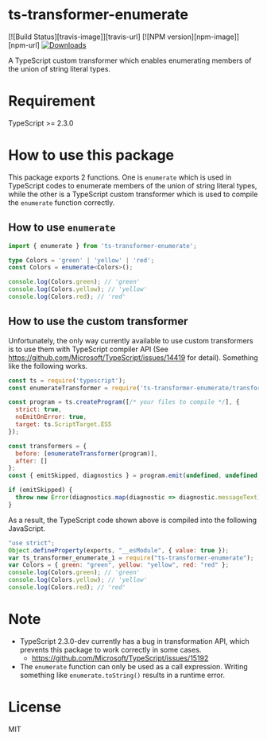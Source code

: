 # ts-transformer-enumerate

[![Build Status][travis-image]][travis-url]
[![NPM version][npm-image]][npm-url]
[![Downloads](https://img.shields.io/npm/dm/ts-transformer-enumerate.svg)](https://www.npmjs.com/package/ts-transformer-enumerate)

A TypeScript custom transformer which enables enumerating members of the union of string literal types.

# Requirement
TypeScript >= 2.3.0

# How to use this package

This package exports 2 functions.
One is `enumerate` which is used in TypeScript codes to enumerate members of the union of string literal types, while the other is a TypeScript custom transformer which is used to compile the `enumerate` function correctly.

## How to use `enumerate`

```ts
import { enumerate } from 'ts-transformer-enumerate';

type Colors = 'green' | 'yellow' | 'red';
const Colors = enumerate<Colors>();

console.log(Colors.green); // 'green'
console.log(Colors.yellow); // 'yellow'
console.log(Colors.red); // 'red'
```

## How to use the custom transformer

Unfortunately, the only way currently available to use custom transformers is to use them with TypeScript compiler API (See https://github.com/Microsoft/TypeScript/issues/14419 for detail).
Something like the following works.

```js
const ts = require('typescript');
const enumerateTransformer = require('ts-transformer-enumerate/transformer').default;

const program = ts.createProgram([/* your files to compile */], {
  strict: true,
  noEmitOnError: true,
  target: ts.ScriptTarget.ES5
});

const transformers = {
  before: [enumerateTransformer(program)],
  after: []
};
const { emitSkipped, diagnostics } = program.emit(undefined, undefined, undefined, false, transformers);

if (emitSkipped) {
  throw new Error(diagnostics.map(diagnostic => diagnostic.messageText).join('\n'));
}
```

As a result, the TypeScript code shown above is compiled into the following JavaScript.

```js
"use strict";
Object.defineProperty(exports, "__esModule", { value: true });
var ts_transformer_enumerate_1 = require("ts-transformer-enumerate");
var Colors = { green: "green", yellow: "yellow", red: "red" };
console.log(Colors.green); // 'green'
console.log(Colors.yellow); // 'yellow'
console.log(Colors.red); // 'red'
```

# Note

* TypeScript 2.3.0-dev currently has a bug in transformation API, which prevents this package to work correctly in some cases.
  * https://github.com/Microsoft/TypeScript/issues/15192
* The `enumerate` function can only be used as a call expression. Writing something like `enumerate.toString()` results in a runtime error.

# License

MIT
